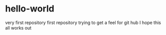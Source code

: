 # hello-world
very first repository
first repository trying to get a feel for git hub
I hope this all works out
